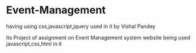 # Event-Management
having using css,javascript,jquery used in it by Vishal Pandey

Its Project of assignment on Event Management system website being used javascript,css,html in it

